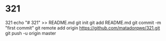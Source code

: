 # 321
321
echo "# 321" >> README.md
git init
git add README.md
git commit -m "first commit"
git remote add origin https://github.com/matadorqwe/321.git
git push -u origin master

